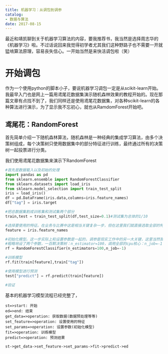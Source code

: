 ```yaml
---
title: 机器学习：从调包到调参
catalog: 
- 数据与算法
date: 2017-08-15
---
```


最近和靖凯聊到关于机器学习算法的内容，要我推荐书，我当然是选择周志华的《机器学习》啦。不过话说回来我觉得初学者尤其我们这种野路子也不需要一开就猛啃算法原理，容易丧失信心。一开始当然是来快活调包啦（笑）

# 开始调包

作为一个使用python的脚本小子，要说机器学习调包一定是从scikit-learn开始。我最早入门也是网上一篇用鸢尾花数据集演示随机森林效果的教程开始的。现在那篇文章有点找不到了，我们同样还是使用鸢尾花数据集，对各种scikit-learn的各种算法进行演示，为了显示我不忘初心，就也从RamdomForest开始吧。

## 鸢尾花：RandomForest

首先简单介绍一下随机森林算法，随机森林是一种经典的集成学习算法，由多个决策树组成，每个决策树只使用数据集中的部分特征进行训练，最终通过所有的决策树一起投票进行分类。

我们使用鸢尾花数据集来演示下RandomForest

```python
#首先是数据载入以及初始的处理
import pandas as pd
from sklearn.ensemble import RandomForestClassifier
from sklearn.datasets import load_iris
from sklearn.model_selection import train_test_split
iris = load_iris()
df = pd.DataFrame(iris.data,columns=iris.feature_names)
df["tag"] = iris.target

#把总数据集割成训练集和测试集两个部分
train,test = train_test_split(df,test_size=0.1)#测试集为总体的1/10

#选择要使用的特征。在业务与比赛中这是相当关键复杂一步，但在这里我们就直接选取全部的特征就好了。
feature = iris.feature_names

#初始化模型。这一步实际上和设置参数是一起的，调参是现实工作中的另一大关键，这里当然我们也省略了。
#粗略地设了两个参数，一百颗决策树：n_estimator=100，调用全部的cpu核心：n_job=-1
rf = RandomForestClassifier(n_estimators=100,n_job=-1)

#训练模型
rf.fit(train[feature],train["tag"])

#使用模型进行预测
test["predict"] = rf.predict(train[feature])

#验证
```

基本的机器学习模型流程已经完整了，

```flow
st=>start: 开始
ed=>end: 结束
get_data=>operation: 获取数据(数据预处理等等)
set_feature=>operation: 设置使用的特征
set_params=>operation: 设置参数(初始化模型)
fit=>operation: 训练模型
predict=>operation: 预测结果

st->get_data->set_feature->set_params->fit->predict->ed
```







